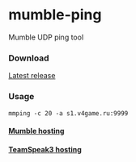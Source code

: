 # mumble-ping
Mumble UDP ping tool

### Download
[Latest release](https://github.com/v4game/mumble-ping/releases/latest)

### Usage
``mmping -c 20 -a s1.v4game.ru:9999``



#### [Mumble hosting](https://v4game.ru)
#### [TeamSpeak3 hosting](https://ts4game.ru)
